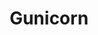 ---
codehost: https://github.com/https://github.com/benoitc/gunicorn
logohandle: gunicorn
sort: gunicorn
title: Gunicorn
website: http://gunicorn.org/
wikipedia: https://en.wikipedia.org/wiki/Gunicorn
---